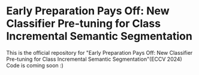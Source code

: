 # Early Preparation Pays Off: New Classifier Pre-tuning for Class Incremental Semantic Segmentation
This is the official repository for "Early Preparation Pays Off: New Classifier Pre-tuning for Class Incremental Semantic Segmentation"(ECCV 2024)
Code is coming soon :)
